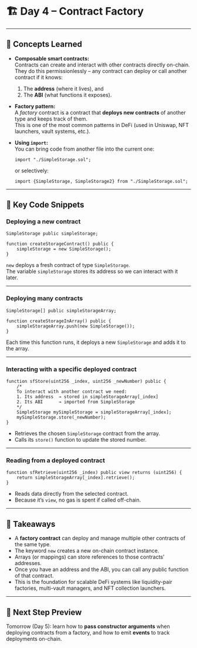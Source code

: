 # 🏗️ Day 4 – Contract Factory
---

## 🧠 Concepts Learned

- **Composable smart contracts:**  
  Contracts can create and interact with other contracts directly on-chain.  
  They do this permissionlessly – any contract can deploy or call another contract if it knows:
  1. The **address** (where it lives), and  
  2. The **ABI** (what functions it exposes).

- **Factory pattern:**  
  A *factory* contract is a contract that **deploys new contracts** of another type and keeps track of them.  
  This is one of the most common patterns in DeFi (used in Uniswap, NFT launchers, vault systems, etc.).

- **Using `import`:**  
  You can bring code from another file into the current one:
  ```solidity
  import "./SimpleStorage.sol";
  ```
  or selectively:
  ```solidity
  import {SimpleStorage, SimpleStorage2} from "./SimpleStorage.sol";
  ```

---

## 🔑 Key Code Snippets

### Deploying a new contract
```solidity
SimpleStorage public simpleStorage;

function createStorageContract() public {
    simpleStorage = new SimpleStorage();
}
```
`new` deploys a fresh contract of type `SimpleStorage`.  
The variable `simpleStorage` stores its address so we can interact with it later.

---

### Deploying many contracts
```solidity
SimpleStorage[] public simpleStorageArray;

function createStorageInArray() public {
    simpleStorageArray.push(new SimpleStorage());
}
```
Each time this function runs, it deploys a new `SimpleStorage` and adds it to the array.

---

### Interacting with a specific deployed contract
```solidity
function sfStore(uint256 _index, uint256 _newNumber) public {
    /*
    To interact with another contract we need:
    1. Its address  → stored in simpleStorageArray[_index]
    2. Its ABI      → imported from SimpleStorage
    */
    SimpleStorage mySimpleStorage = simpleStorageArray[_index];
    mySimpleStorage.store(_newNumber);
}
```
- Retrieves the chosen `SimpleStorage` contract from the array.  
- Calls its `store()` function to update the stored number.

---

### Reading from a deployed contract
```solidity
function sfRetrieve(uint256 _index) public view returns (uint256) {
    return simpleStorageArray[_index].retrieve();
}
```
- Reads data directly from the selected contract.  
- Because it’s `view`, no gas is spent if called off-chain.

---

## 📝 Takeaways

- A **factory contract** can deploy and manage multiple other contracts of the same type.  
- The keyword `new` creates a new on-chain contract instance.  
- Arrays (or mappings) can store references to those contracts’ addresses.  
- Once you have an address and the ABI, you can call any public function of that contract.  
- This is the foundation for scalable DeFi systems like liquidity-pair factories, multi-vault managers, and NFT collection launchers.

---

## 🧩 Next Step Preview

Tomorrow (Day 5): learn how to **pass constructor arguments** when deploying contracts from a factory, and how to emit **events** to track deployments on-chain.
